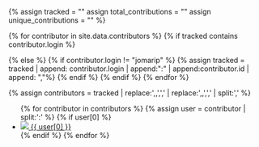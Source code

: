 {% 
assign tracked = "" 
assign total_contributions = ""
assign unique_contributions = ""
%}


{% for contributor in site.data.contributors %}
  {% if tracked contains contributor.login %}

  {% else %}
    {% if contributor.login != "jomarip" %}
      {% assign tracked = tracked | append: contributor.login | append:":" | append:contributor.id | append: ","%}
    {% endif %}
  {% endif %}
{% endfor %}


{% assign contributors = tracked | replace:',,',',' | replace:',,',',' | split:',' %}

<ul class="contributors list">
  {% for contributor in contributors %}
    {% assign user = contributor | split:':' %}
    {% if user[0] %}
      <li>
        <a href="https://github.com/{{ user[0] }}">
        <img src="https://avatars3.githubusercontent.com/u/{{ user[1] }}?s=187">
        <span>{{ user[0] }}</span>
        </a>
      </li>
    {% endif %}
  {% endfor %}
</ul>

